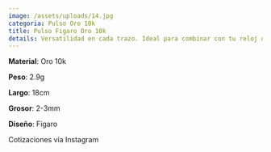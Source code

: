 ```yaml
---
image: /assets/uploads/14.jpg
categoria: Pulso Oro 10k
title: Pulso Figaro Oro 10k
details: Versatilidad en cada trazo. Ideal para combinar con tu reloj o llevarlo solo
---
```

**Material**: Oro 10k

**Peso**: 2.9g

**Largo**: 18cm

**G﻿rosor**: 2-3mm

**Diseño**: Figaro

Cotizaciones vía Instagram